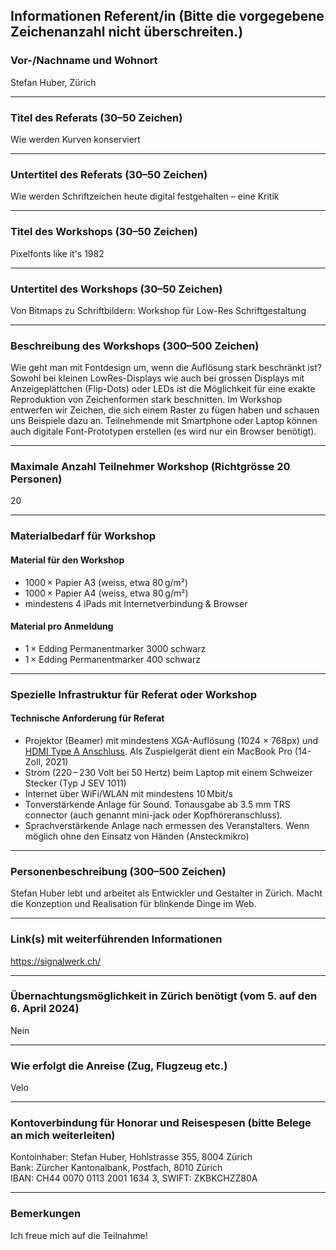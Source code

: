 ## Informationen Referent/in (Bitte die vorgegebene Zeichenanzahl nicht überschreiten.)

### Vor-/Nachname und Wohnort

Stefan Huber, Zürich

---

### Titel des Referats (30–50 Zeichen)

Wie werden Kurven konserviert

---

### Untertitel des Referats (30–50 Zeichen)

Wie werden Schriftzeichen heute digital festgehalten – eine Kritik

---

### Titel des Workshops (30–50 Zeichen)

Pixelfonts like it's 1982

---

### Untertitel des Workshops (30–50 Zeichen)

Von Bitmaps zu Schriftbildern: Workshop für Low-Res Schriftgestaltung

---

### Beschreibung des Workshops (300–500 Zeichen)

Wie geht man mit Fontdesign um, wenn die Auflösung stark beschränkt ist? Sowohl bei kleinen LowRes-Displays wie auch bei grossen Displays mit Anzeigeplättchen (Flip-Dots) oder LEDs ist die Möglichkeit für eine exakte Reproduktion von Zeichenformen stark beschnitten. Im Workshop entwerfen wir Zeichen, die sich einem Raster zu fügen haben und schauen uns Beispiele dazu an. Teilnehmende mit Smartphone oder Laptop können auch digitale Font-Prototypen erstellen (es wird nur ein Browser benötigt).

---

### Maximale Anzahl Teilnehmer Workshop (Richtgrösse 20 Personen)

20

---

### Materialbedarf für Workshop

#### Material für den Workshop

- 1000 × Papier A3 (weiss, etwa 80 g/m²)
- 1000 × Papier A4 (weiss, etwa 80 g/m²)
- mindestens 4 iPads mit Internetverbindung & Browser

#### Material pro Anmeldung

- 1 × Edding Permanentmarker 3000 schwarz
- 1 × Edding Permanentmarker 400 schwarz

---

### Spezielle Infrastruktur für Referat oder Workshop

#### Technische Anforderung für Referat

- Projektor (Beamer) mit mindestens XGA-Auflösung (1024 × 768px) und [HDMI Type A Anschluss](https://en.wikipedia.org/wiki/HDMI#/media/File:HDMI_Connector_Types.png). Als Zuspielgerät dient ein MacBook Pro (14-Zoll, 2021)
- Strom (220 – 230 Volt bei 50 Hertz) beim Laptop mit einem Schweizer Stecker (Typ J SEV 1011)
- Internet über WiFi/WLAN mit mindestens 10 Mbit/s
- Tonverstärkende Anlage für Sound. Tonausgabe ab 3.5 mm TRS connector (auch genannt mini-jack oder Kopfhöreranschluss).
- Sprachverstärkende Anlage nach ermessen des Veranstalters. Wenn möglich ohne den Einsatz von Händen (Ansteckmikro)

---

### Personenbeschreibung (300–500 Zeichen)

Stefan Huber lebt und arbeitet als Entwickler und Gestalter in Zürich. Macht die Konzeption und Realisation für blinkende Dinge im Web.

---

### Link(s) mit weiterführenden Informationen

https://signalwerk.ch/

---

### Übernachtungsmöglichkeit in Zürich benötigt (vom 5. auf den 6. April 2024)

Nein

---

### Wie erfolgt die Anreise (Zug, Flugzeug etc.)

Velo

---

### Kontoverbindung für Honorar und Reisespesen (bitte Belege an mich weiterleiten)

Kontoinhaber: Stefan Huber, Hohlstrasse 355, 8004 Zürich  
Bank: Zürcher Kantonalbank, Postfach, 8010 Zürich  
IBAN: CH44 0070 0113 2001 1634 3, SWIFT: ZKBKCHZZ80A

---

### Bemerkungen

Ich freue mich auf die Teilnahme!
